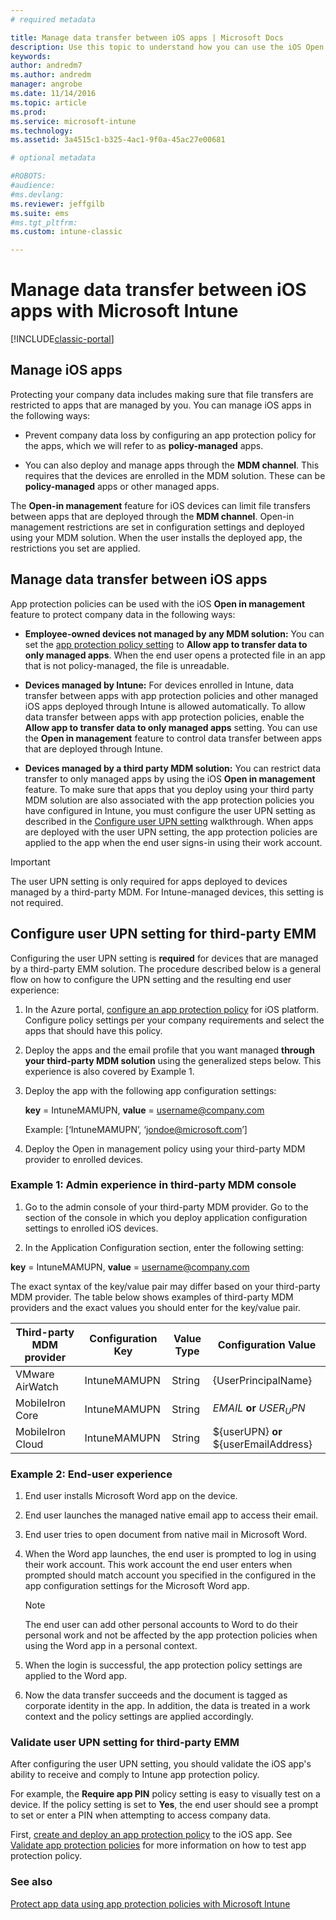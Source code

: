 ```yaml
---
# required metadata

title: Manage data transfer between iOS apps | Microsoft Docs
description: Use this topic to understand how you can use the iOS Open in feature and mobile app management policies to manage data transfers between apps.
keywords:
author: andredm7ms.author: andredmmanager: angrobe
ms.date: 11/14/2016
ms.topic: article
ms.prod:
ms.service: microsoft-intune
ms.technology:
ms.assetid: 3a4515c1-b325-4ac1-9f0a-45ac27e00681

# optional metadata

#ROBOTS:
#audience:
#ms.devlang:
ms.reviewer: jeffgilb
ms.suite: ems
#ms.tgt_pltfrm:
ms.custom: intune-classic

---
```


# Manage data transfer between iOS apps with Microsoft Intune

[!INCLUDE[classic-portal](../includes/classic-portal.md)]

## Manage iOS apps
Protecting your company data includes making sure that file transfers are restricted to apps that are managed by you.  You can manage iOS apps in the following ways:

-   Prevent company data loss  by configuring an app protection policy for the apps, which we will refer to as **policy-managed**  apps.

-   You can also deploy and manage apps through the **MDM channel**.  This requires that the devices are enrolled in the MDM solution. These can be **policy-managed**  apps or other managed  apps.

The **Open-in management** feature for iOS devices can limit file transfers between apps that are deployed through the **MDM channel**. Open-in management restrictions are set in configuration settings and deployed using your MDM solution.  When the user installs the deployed app, the restrictions you set are applied.

##  Manage data transfer between iOS apps
App protection policies can be used with the iOS **Open in management** feature to protect company data in the following ways:

-   **Employee-owned devices not managed by any MDM solution:** You can set the [app protection policy setting](create-and-deploy-mobile-app-management-policies-with-microsoft-intune.md) to **Allow app to transfer data to only managed apps**. When the end user opens a protected file in an app that is not policy-managed, the file is unreadable.

-   **Devices managed by Intune:** For devices enrolled in Intune, data transfer between apps with app protection policies and other managed iOS apps deployed through Intune is allowed  automatically. To allow data transfer between apps with app protection policies, enable the **Allow app to transfer data to only managed apps** setting. You can use the **Open in management** feature to control data transfer between apps that are deployed through Intune.   

-   **Devices managed by a third party MDM solution:** You can restrict data transfer to only managed apps by using the iOS **Open in management** feature.
To make sure that apps that you deploy using your third party MDM solution are also associated with the app protection policies you have configured in Intune, you must configure the user UPN setting as described in the [Configure user UPN setting](#configure-user-upn-setting-for-third-party-emm) walkthrough.  When apps are deployed with the user UPN setting, the app protection policies are applied to the app when the end user signs-in using their work account.

> [!IMPORTANT]
> The user UPN setting is only required for apps deployed to devices managed by a third-party MDM.  For Intune-managed devices, this setting is not required.

## Configure user UPN setting for third-party EMM
Configuring the user UPN setting is **required** for devices that are managed by a third-party EMM solution. The procedure described below is a general flow on how to configure the UPN setting and the resulting end user experience:


1.  In the Azure portal, [configure an app protection policy](create-and-deploy-mobile-app-management-policies-with-microsoft-intune.md) for iOS platform. Configure policy settings per your company requirements and select the apps that should have this policy.

2.  Deploy the apps and the email profile that you want managed **through your third-party MDM solution** using the generalized steps below. This experience is also covered by Example 1.

  1.  Deploy the app  with the following app configuration settings:

      **key** = IntuneMAMUPN,  **value** = <username@company.com>

      Example: [‘IntuneMAMUPN’, ‘jondoe@microsoft.com’]

  2.  Deploy the Open in management policy using your third-party MDM provider to enrolled devices.


### Example 1: Admin experience in third-party MDM console

1. Go to the admin console of your third-party MDM provider. Go to the section of the console in which you deploy application configuration settings to enrolled iOS devices.

2. In the Application Configuration section, enter the following setting:

  **key** = IntuneMAMUPN,  **value** = <username@company.com>

  The exact syntax of the key/value pair may differ based on your third-party MDM provider. The table below shows examples of third-party MDM providers and the exact values you should enter for the key/value pair.

|Third-party MDM provider| Configuration Key | Value Type | Configuration Value|
| ------- | ---- | ---- | ---- |
| VMware AirWatch | IntuneMAMUPN | String | {UserPrincipalName}|
| MobileIron Core | IntuneMAMUPN | String | $EMAIL$ **or** $USER_UPN$ |
| MobileIron Cloud | IntuneMAMUPN | String | ${userUPN} **or** ${userEmailAddress} |

### Example 2: End-user experience

1.  End user installs Microsoft Word app on the device.

2.  End user launches the managed native email app to access their email.

3.  End user tries to open document from native mail in Microsoft Word.

4.  When the Word app launches, the end user is prompted to log in using their work account.  This work account the end user enters when prompted should match account you specified in the configured in the app configuration settings for the Microsoft Word app.

    > [!NOTE]
    > The end user can add other personal accounts to Word to do their personal work and not be affected by the app protection policies when using the Word app in a personal context.

5.  When the login is successful, the app protection policy settings are applied to the Word app.

6.  Now the data transfer succeeds and the document is tagged as corporate identity in the app. In addition, the data is treated in a work context and the policy settings are applied accordingly.

### Validate user UPN setting for third-party EMM

After configuring the user UPN setting, you should validate the iOS app's ability to receive and comply to Intune app protection policy.

For example, the **Require app PIN** policy setting is easy to visually test on a device. If the policy setting is set to **Yes**, the end user should see a prompt to set or enter a PIN when attempting to access company data.

First,  [create and deploy an app protection policy](create-and-deploy-mobile-app-management-policies-with-microsoft-intune.md) to the iOS app. See [Validate app protection policies](validate-mobile-application-management.md) for more information on how to test app protection policy.



### See also
[Protect app data using app protection policies with Microsoft Intune](protect-app-data-using-mobile-app-management-policies-with-microsoft-intune.md)
